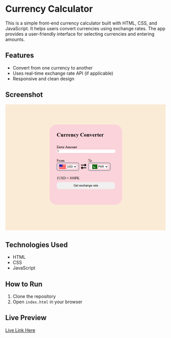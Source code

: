 # Currency Calculator

This is a simple front-end currency calculator built with HTML, CSS, and JavaScript. It helps users convert currencies using exchange rates. The app provides a user-friendly interface for selecting currencies and entering amounts.

## Features
- Convert from one currency to another
- Uses real-time exchange rate API (if applicable)
- Responsive and clean design

## Screenshot
![App Screenshot](screenshot.png)

## Technologies Used
- HTML
- CSS
- JavaScript

## How to Run
1. Clone the repository
2. Open `index.html` in your browser

## Live Preview
[Live Link Here](#)
